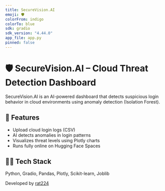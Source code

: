 ```yaml
---
title: SecureVision.AI
emoji: 🛡️
colorFrom: indigo
colorTo: blue
sdk: gradio
sdk_version: "4.44.0"
app_file: app.py
pinned: false
---
```


# 🛡️ SecureVision.AI – Cloud Threat Detection Dashboard

SecureVision.AI is an AI-powered dashboard that detects suspicious login behavior in cloud environments using anomaly detection (Isolation Forest).  

## 🚀 Features
- Upload cloud login logs (CSV)
- AI detects anomalies in login patterns
- Visualizes threat levels using Plotly charts
- Runs fully online on Hugging Face Spaces

## 👨‍💻 Tech Stack
Python, Gradio, Pandas, Plotly, Scikit-learn, Joblib

Developed by [rat224](https://huggingface.co/rat224)

